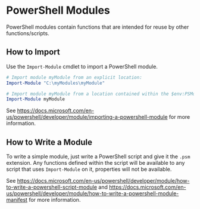 # PowerShell Modules
PowerShell modules contain functions that are intended for reuse by other functions/scripts.

## How to Import
Use the `Import-Module` cmdlet to import a PowerShell module.

```PowerShell
# Import module myModule from an explicit location:
Import-Module "C:\myModules\myModule"

# Import module myModule from a location contained within the $env:PSModulePath:
Import-Module myModule
```

See https://docs.microsoft.com/en-us/powershell/developer/module/importing-a-powershell-module for more information.

## How to Write a Module
To write a simple module, just write a PowerShell script and give it the `.psm` extension. Any functions defined within the script will be available to any script that uses `Import-Module` on it, properties will not be available.

See https://docs.microsoft.com/en-us/powershell/developer/module/how-to-write-a-powershell-script-module and https://docs.microsoft.com/en-us/powershell/developer/module/how-to-write-a-powershell-module-manifest for more information.
